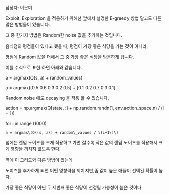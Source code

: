 담당자: 이은미



Exploit, Exploration 을 적용하기 위해선 앞에서 설명한 E-greedy 방법 말고도 다른 많은 방법들이 있습니다.

그 중 한가지 방법은 Random한 noise 값을 추가하는 것입니다.



음식점의 평점들이 있다고 했을 때, 평점이 가장 좋은 식당을 가는 것이 아니라,

평점에 Random 값을 더해서 그 중 가장 좋은 식당을 방문하게 됩니다.



이를 수식으로 표현 하면 아래와 같습니다.

a = argmax\(Q\(s, a\) + random\_values\)



a = argmax\(\[0.5 0.6 0.3 0.2 0.5\] + \[0.1 0.2 0.7 0.3 0.1\]



Random noise 에도 decaying 을 적용 할 수 있습니다.



action = np.argmax\(Q\[state, :\] + np.random.randn\(1, env.action\_space.n\) / \(i + 1\)\)



for i in range \(1000\)

	a = argmax\(Q\(s, a\) + random\_values / \(i+1\)\)



첨에는 랜덤 노이즈를 크게 적용하고 가면 갈수록 작은 값의 랜덤 노이즈를 적용해서 크게 영향을 끼치지 않도록 한다.

앞에 이 그리드와 다른 방법이 있는데

노이즈를 추가하게 되면 어떤 영향력을 끼치지만,좀 값이 높은 애들이 선택된 확률이 높다.

가장 좋은 식당이 아닌 두 세번째 좋은 식당이 선정될 가능성이 높은 것이다



